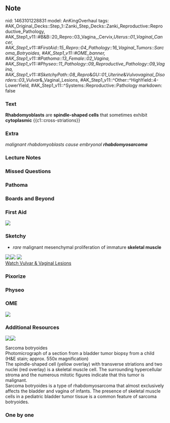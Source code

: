 ## Note
nid: 1463101228831
model: AnKingOverhaul
tags: #AK_Original_Decks::Step_1::Zanki_Step_Decks::Zanki_Reproductive::Reproductive_Pathology, #AK_Step1_v11::#B&B::20_Repro::03_Vagina,_Cervix,_Uterus::01_Vaginal_Cancer, #AK_Step1_v11::#FirstAid::15_Repro::04_Pathology::16_Vaginal_Tumors::Sarcoma_Botryoides, #AK_Step1_v11::#OME_banner, #AK_Step1_v11::#Pathoma::13_Female::02_Vagina, #AK_Step1_v11::#Physeo::11_Pathology::09_Reproductive_Pathology::09_Vagina, #AK_Step1_v11::#SketchyPath::08_Repro_&_GU::01_Uterine_&_Vulvovaginal_Disorders::03_Vulvar_&_Vaginal_Lesions, #AK_Step1_v11::^Other::^HighYield::4-LowerYield, #AK_Step1_v11::^Systems::Reproductive::Pathology
markdown: false

### Text
<div>
  <b>Rhabdomyoblasts</b> are <b>spindle-shaped cells</b> that
  sometimes exhibit <b>cytoplasmic</b> {{c1::cross-striations}}
</div>

### Extra
<i>malignant rhabdomyoblasts cause embryonal</i>
<b><i>rhabdomyosarcoma</i></b>

### Lecture Notes


### Missed Questions


### Pathoma


### Boards and Beyond


### First Aid
<img src="tmpYgKEZ6.png">

### Sketchy
* <i>rare</i> malignant mesenchymal proliferation of immature
<b>skeletal muscle</b>
<div><img src="Embryonal%20rhabdomyosarcoma.jpg"><img src=
"Screen%20Shot%202020-04-30%20at%208.37.13%20AM.JPG"> <img src=
"Zoverall%20picture-05514224744543d88995d8773d5bb7fd1d7f299d_1566160514431.JPG">
</div><a href=
"https://dashboard.sketchy.com/study/medical/courses/medical-pathophysiology/units/medical-pathophysiology-reproductive-gu/videos/medical-pathophysiology-reproductive-and-gu-uterine-and-vulvovaginal-disorders-vulvar-and-vaginal-lesions?utm_source=anki&utm_medium=partnership&utm_campaign=february_update&utm_content=medical">Watch
Vulvar & Vaginal Lesions</a>

### Pixorize


### Physeo


### OME
<div class="ome-widget">
  <a href="https://onlinemeded.org?ref=anki"><img src=
  "_OME_AnkiFlashcards_General_4.png"></a>
</div>

### Additional Resources
<img src="big_55097526d00a6.jpg"><img src="55097526d00a6.jpg">
<div>
  <div>
    <div>
      Sarcoma botryoides
    </div>
  </div>
  <div>
    <div>
      <div>
        Photomicrograph of a section from a bladder tumor biopsy
        from a child (H&E stain; approx. 550x magnification)
      </div>
      <div>
        The spindle-shaped cell (yellow overlay) with transverse
        striations and two nuclei (red overlay) is a skeletal
        muscle cell. The surrounding hypercellular stroma and the
        numerous mitotic figures indicate that this tumor is
        malignant.
      </div>
      <div>
        Sarcoma botryoides is a type of rhabdomyosarcoma that
        almost exclusively affects the bladder and vagina of
        infants. The presence of skeletal muscle cells in a
        pediatric bladder tumor tissue is a common feature of
        sarcoma botryoides.
      </div>
    </div>
  </div>
</div>

### One by one

